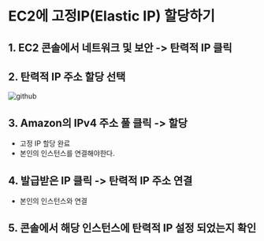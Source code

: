 # EC2에 고정IP(Elastic IP) 할당하기

## 1. EC2 콘솔에서 네트워크 및 보안 -> 탄력적 IP 클릭
## 2. 탄력적 IP 주소 할당 선택
![github](https://user-images.githubusercontent.com/63635886/144058277-20ef3460-a9d8-48b9-bde3-a630af4adae6.png)

## 3. Amazon의 IPv4 주소 풀 클릭 -> 할당
- 고정 IP 할당 완료
- 본인의 인스턴스를 연결해야한다.

## 4. 발급받은 IP 클릭 -> 탄력적 IP 주소 연결
- 본인의 인스턴스와 연결

## 5. 콘솔에서 해당 인스턴스에 탄력적 IP 설정 되었는지 확인
